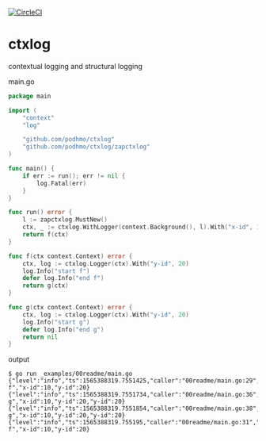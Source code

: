 [![CircleCI](https://circleci.com/gh/podhmo/ctxlog.svg?style=svg)](https://circleci.com/gh/podhmo/ctxlog)

# ctxlog

contextual logging and structural logging

main.go

```go
package main

import (
	"context"
	"log"

	"github.com/podhmo/ctxlog"
	"github.com/podhmo/ctxlog/zapctxlog"
)

func main() {
	if err := run(); err != nil {
		log.Fatal(err)
	}
}

func run() error {
	l := zapctxlog.MustNew()
	ctx, _ := ctxlog.WithLogger(context.Background(), l).With("x-id", 10)
	return f(ctx)
}

func f(ctx context.Context) error {
	ctx, log := ctxlog.Logger(ctx).With("y-id", 20)
	log.Info("start f")
	defer log.Info("end f")
	return g(ctx)
}

func g(ctx context.Context) error {
	ctx, log := ctxlog.Logger(ctx).With("y-id", 20)
	log.Info("start g")
	defer log.Info("end g")
	return nil
}
```

output

```console
$ go run _examples/00readme/main.go
{"level":"info","ts":1565388319.7551425,"caller":"00readme/main.go:29","msg":"start f","x-id":10,"y-id":20}
{"level":"info","ts":1565388319.7551734,"caller":"00readme/main.go:36","msg":"start g","x-id":10,"y-id":20,"y-id":20}
{"level":"info","ts":1565388319.7551854,"caller":"00readme/main.go:38","msg":"end g","x-id":10,"y-id":20,"y-id":20}
{"level":"info","ts":1565388319.755195,"caller":"00readme/main.go:31","msg":"end f","x-id":10,"y-id":20}
```
